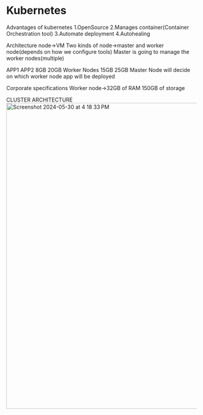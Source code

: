 # Kubernetes
Advantages of kubernetes
1.OpenSource
2.Manages container(Container Orchestration tool)
3.Automate deployment
4.Autohealing 

Architecture
node->VM
Two kinds of node->master and worker node(depends on how we configure tools)
Master is going to manage the worker nodes(multiple)

APP1      APP2
8GB       20GB
Worker Nodes
15GB   25GB
Master Node will decide on which worker node app will be deployed

Corporate specifications
Worker node->32GB of RAM 150GB of storage

CLUSTER ARCHITECTURE
<img width="810" alt="Screenshot 2024-05-30 at 4 18 33 PM" src="https://github.com/shruti-saxena10/Kubernetes/assets/108339410/f06fd329-a8e0-4ffe-aad8-6f5cd57526ba">

